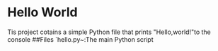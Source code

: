# Hello World
Tis project cotains a simple Python file that prints "Hello,world!"to the console 
##Files
`hello.py~:The main Python script
